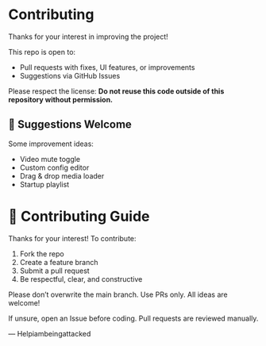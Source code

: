 # Contributing
Thanks for your interest in improving the project!

This repo is open to:
- Pull requests with fixes, UI features, or improvements
- Suggestions via GitHub Issues

Please respect the license: **Do not reuse this code outside of this repository without permission.**

## 🧪 Suggestions Welcome
Some improvement ideas:
- Video mute toggle
- Custom config editor
- Drag & drop media loader
- Startup playlist

# 👋 Contributing Guide

Thanks for your interest! To contribute:

1. Fork the repo
2. Create a feature branch
3. Submit a pull request
4. Be respectful, clear, and constructive

Please don’t overwrite the main branch. Use PRs only.
All ideas are welcome!

If unsure, open an Issue before coding. Pull requests are reviewed manually.

— Helpiambeingattacked
